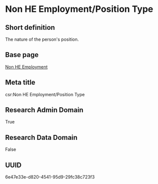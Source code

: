 # Non HE Employment/Position Type
## Short definition
The nature of the person's position.
## Base page
[Non HE Employment](https://github.com/EuroCRIS/CASRAI-Dictionairies/blob/main/Objects/Non%20HE%20Employment.md)
## Meta title
csr:Non HE Employment/Position Type
## Research Admin Domain
True
## Research Data Domain
False
## UUID
6e47e33e-d820-4541-95d9-29fc38c723f3
